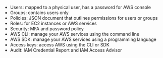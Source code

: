- Users: mapped to a physical user, has a password for AWS console
- Groups: contains users only
- Policies: JSON document that outlines permissions for users or groups
- Roles: for EC2 instances or AWS services
- Security: MFA and password policy
- AWS CLI: manage your AWS services using the command line
- AWS SDK: manage your AWS services using a programming language
- Access keys: access AWS using the CLI or SDK
- Audit: IAM Credential Report and IAM Access Advisor